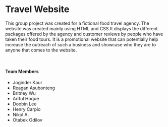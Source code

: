 <h1>Travel Website</h1>
<p>This group project was created for a fictional food travel agency. The website was created mainly using HTML and CSS.It displays the different packages offered by the agency and customer reviews by people who have taken their food tours. It is a promotional website that can potentially help increase the outreach of such a business and showcase who they are to anyone that comes to the website. </p>
<br/>
<h4>Team Members</h4>
<ul>
    <li>Joginder Kaur</li>
    <li>Reagan Asubonteng</li>
    <li>Britney Wu</li>
    <li>Ariful Hoque</li>
    <li>Doobin Lee</li>
    <li>Henry Carpio</li> 
    <li>Nikol A.</li>
    <li>Otabek Odilov</li>
</ul>
